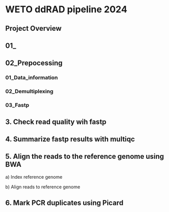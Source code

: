 # WETO ddRAD pipeline 2024

## Project Overview


## 01_


## 02_Prepocessing

### 01_Data_information

### 02_Demultiplexing

### 03_Fastp

## 3. Check read quality wih fastp


## 4. Summarize fastp results with multiqc


## 5. Align the reads to the reference genome using BWA
a) Index reference genome

b) Align reads to reference genome


## 6. Mark PCR duplicates using Picard

